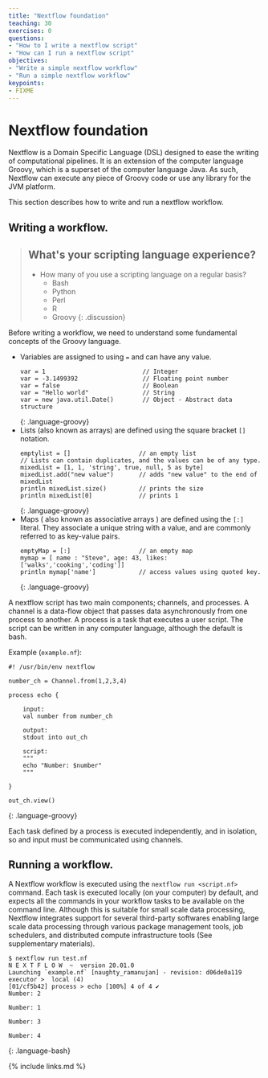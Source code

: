 ```yaml
---
title: "Nextflow foundation"
teaching: 30
exercises: 0
questions:
- "How to I write a nextflow script"
- "How can I run a nextflow script"
objectives:
- "Write a simple nextflow workflow"
- "Run a simple nextflow workflow"
keypoints:
- FIXME
---
```


# Nextflow foundation

Nextflow is a Domain Specific Language (DSL) designed to ease
the writing of computational pipelines. It is an extension of the
computer language Groovy, which is a superset of the computer
language Java. As such, Nextflow can execute any piece of Groovy
code or use any library for the JVM platform.

This section describes how to write and run a nextflow workflow.

## Writing a workflow.

> ## What's your scripting language experience?
>
> - How many of you use a scripting language on a regular basis?
>    - Bash
>    - Python
>    - Perl
>    - R
>    - Groovy
{: .discussion}

Before writing a workflow, we need to understand some fundamental
concepts of the Groovy language.

- Variables are assigned to using `=` and can have any value.
    ~~~
    var = 1                           // Integer
    var = -3.1499392                  // Floating point number
    var = false                       // Boolean
    var = "Hello world"               // String
    var = new java.util.Date()        // Object - Abstract data structure
    ~~~
    {: .language-groovy}
- Lists (also known as arrays) are defined using the square bracket `[]` notation.
    ~~~
    emptylist = []                   // an empty list
    // Lists can contain duplicates, and the values can be of any type.
    mixedList = [1, 1, 'string', true, null, 5 as byte]
    mixedList.add("new value")       // adds "new value" to the end of mixedList
    println mixedList.size()         // prints the size
    println mixedList[0]             // prints 1
    ~~~
    {: .language-groovy}
- Maps ( also known as associative arrays ) are defined using the `[:]` literal. They associate a unique string with a value, and are commonly referred to as key-value pairs.
    ~~~
    emptyMap = [:]                   // an empty map
    mymap = [ name : "Steve", age: 43, likes: ['walks','cooking','coding']]
    println mymap['name']            // access values using quoted key.
    ~~~
    {: .language-groovy}

A nextflow script has two main components; channels, and processes.
A channel is a data-flow object that passes data asynchronously from one process to another.
A process is a task that executes a user script. The
script can be written in any computer language, although the default
is bash.

Example (`example.nf`):
~~~
#! /usr/bin/env nextflow

number_ch = Channel.from(1,2,3,4)

process echo {

    input:
    val number from number_ch

    output:
    stdout into out_ch

    script:
    """
    echo "Number: $number"
    """

}

out_ch.view()
~~~
{: .language-groovy}

Each task defined by a process is executed independently, and in isolation, so and input must be communicated using channels.

## Running a workflow.

A Nextflow workflow is executed using the `nextflow run <script.nf>` command. Each task is executed locally (on your computer) by default,
and expects all the commands in your workflow tasks to be
available on the command line. Although this is suitable for small scale
data processing, Nextflow integrates support for several third-party
softwares enabling large scale data processing through various package
management tools, job schedulers, and distributed compute infrastructure
tools (See supplementary materials).

~~~
$ nextflow run test.nf
N E X T F L O W  ~  version 20.01.0
Launching `example.nf` [naughty_ramanujan] - revision: d06de0a119
executor >  local (4)
[01/cf5b42] process > echo [100%] 4 of 4 ✔
Number: 2

Number: 1

Number: 3

Number: 4
~~~
{: .language-bash}

{% include links.md %}
